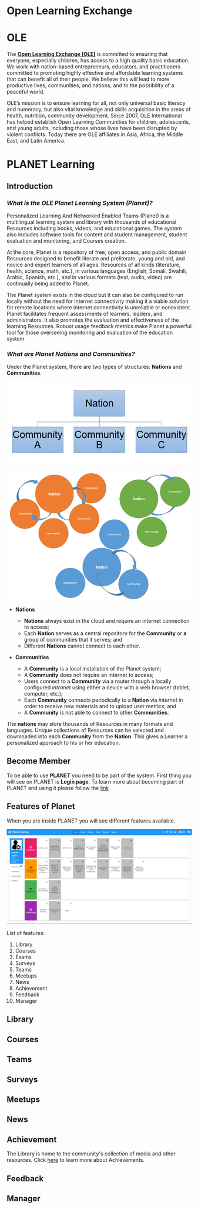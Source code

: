 # Open Learning Exchange

# OLE

The [**Open Learning Exchange (OLE)**](http://ole.org) is committed to ensuring that everyone, especially children, has access to a high quality basic education. We work with nation-based entrepreneurs, educators, and practitioners committed to promoting highly effective and affordable learning systems that can benefit all of their people. We believe this will lead to more productive lives, communities, and nations, and to the possibility of a peaceful world. 


OLE’s mission is to ensure learning for all, not only universal basic literacy and numeracy, but also vital knowledge and skills acquisition in the areas of health, nutrition, community development. Since 2007, OLE International has helped establish Open Learning Communities for children, adolescents, and young adults, including those whose lives have been disrupted by violent conflicts.  Today there are OLE affiliates in Asia, Africa, the Middle East, and Latin America.

# PLANET Learning

## Introduction

### _What is the OLE Planet Learning System (Planet)?_

Personalized Learning And Networked Enabled Teams (Planet) is a multilingual learning system and library with thousands of educational Resources including books, videos, and educational games. The system also includes software tools for content and student management, student evaluation and monitoring, and Courses creation.

At the core, Planet is a repository of free, open access, and public domain Resources designed to benefit literate and preliterate, young and old, and novice and expert learners of all ages. Resources of all kinds (literature, health, science, math, etc.), in various languages (English, Somali, Swahili, Arabic, Spanish, etc.), and in various formats (text, audio, video) are continually being added to Planet.

The Planet system exists in the cloud but it can also be configured to run locally without the need for internet connectivity making it a viable solution for remote locations where internet connectivity is unreliable or nonexistent. Planet facilitates frequent assessments of learners, leaders, and administrators. It also promotes the evaluation and effectiveness of the learning Resources. Robust usage feedback metrics make Planet a powerful tool for those overseeing monitoring and evaluation of the education system.

### _What are Planet Nations and Communities?_

Under the Planet system, there are two types of structures: **Nations** and **Communities**.

![Planet System Hierarchy Chart](images/planet-nations-tree.png)

![Planet System Flow Chart](images/planet-nations-bubbles.png)

* **Nations**
  * **Nations** always exist in the cloud and require an internet connection to access;
  * Each **Nation** serves as a central repository for the **Community** or **a** group of communities that it serves; and
  * Different **Nations** cannot connect to each other.

* **Communities**
  * A **Community** is a local installation of the Planet system;
  * A **Community** does not require an internet to access;
  * Users connect to a **Community** via a router through a locally configured _intranet_ using either a device with a web browser (tablet, computer, etc.);
  * Each **Community** connects periodically to a **Nation** via _internet_ in order to receive new materials and to upload user metrics; and
  * A **Community** is not able to connect to other **Communities**.

The **nations** may store thousands of Resources in many formats and languages. Unique collections of Resources can be selected and downloaded into each **Community** from the **Nation**. This gives a Learner a personalized approach to his or her education.

## Become Member
To be able to use **PLANET** you need to be part of the system. First thing you will see on PLANET is **Login page**. To learn more about becoming part of PLANET and using it please follow the [link](member.md)

## Features of Planet
When you are inside PLANET you will see different features available.

![Planet Dashboard](images/planet-dashboard.png)

List of features:
1. Library
2. Courses
3. Exams
4. Surveys
5. Teams
6. Meetups
7. News
8. Achievement
9. Feedback
10. Manager

## Library

## Courses

## Teams

## Surveys

## Meetups

## News

## Achievement
The Library is home to the community's collection of media and other resources. Click [here](achievement.md) to learn more about Achievements.

## Feedback

## Manager
